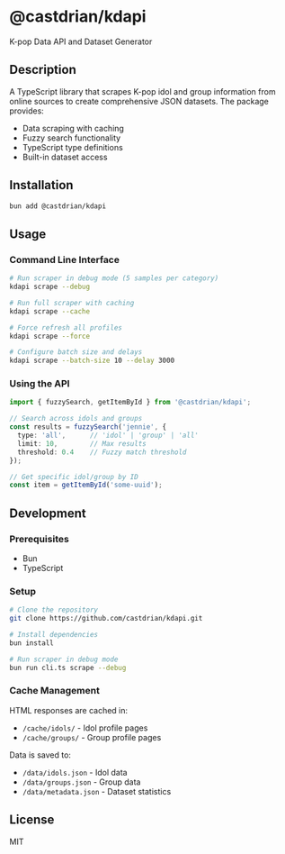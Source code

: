 # @castdrian/kdapi

K-pop Data API and Dataset Generator

## Description

A TypeScript library that scrapes K-pop idol and group information from online sources to create comprehensive JSON datasets. The package provides:

- Data scraping with caching
- Fuzzy search functionality
- TypeScript type definitions
- Built-in dataset access

## Installation

```bash
bun add @castdrian/kdapi
```

## Usage

### Command Line Interface

```bash
# Run scraper in debug mode (5 samples per category)
kdapi scrape --debug

# Run full scraper with caching
kdapi scrape --cache

# Force refresh all profiles
kdapi scrape --force

# Configure batch size and delays
kdapi scrape --batch-size 10 --delay 3000
```

### Using the API

```typescript
import { fuzzySearch, getItemById } from '@castdrian/kdapi';

// Search across idols and groups
const results = fuzzySearch('jennie', {
  type: 'all',      // 'idol' | 'group' | 'all'
  limit: 10,        // Max results
  threshold: 0.4    // Fuzzy match threshold
});

// Get specific idol/group by ID
const item = getItemById('some-uuid');
```

## Development

### Prerequisites

- Bun
- TypeScript

### Setup

```bash
# Clone the repository
git clone https://github.com/castdrian/kdapi.git

# Install dependencies
bun install

# Run scraper in debug mode
bun run cli.ts scrape --debug
```

### Cache Management

HTML responses are cached in:

- `/cache/idols/` - Idol profile pages
- `/cache/groups/` - Group profile pages

Data is saved to:

- `/data/idols.json` - Idol data
- `/data/groups.json` - Group data
- `/data/metadata.json` - Dataset statistics

## License

MIT
